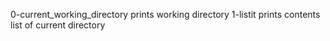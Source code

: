 0-current_working_directory prints working directory
1-listit prints contents list of current directory